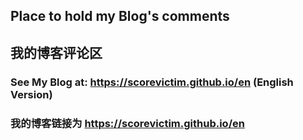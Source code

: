 ## Place to hold my Blog's comments
## 我的博客评论区

### See My Blog at: https://scorevictim.github.io/en (English Version)

### 我的博客链接为  https://scorevictim.github.io/en
